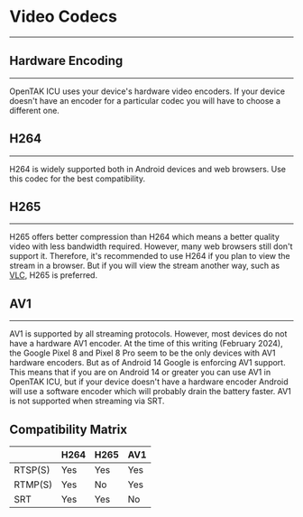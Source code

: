 # Video Codecs
---

## Hardware Encoding
---
OpenTAK ICU uses your device's hardware video encoders. If your device doesn't have an encoder for a particular codec
you will have to choose a different one.

## H264
---
H264 is widely supported both in Android devices and web browsers. Use this codec for the best compatibility.

## H265
---
H265 offers better compression than H264 which means a better quality video with less bandwidth required. 
However, many web browsers still don't support it. Therefore, it's recommended to use H264 if you plan to view the stream
in a browser. But if you will view the stream another way, such as [VLC](https://www.videolan.org/), H265 is preferred.

## AV1
---
AV1 is supported by all streaming protocols. However, most devices do not have a hardware AV1 encoder. At the time of this
writing (February 2024), the Google Pixel 8 and Pixel 8 Pro seem to be the only devices with AV1 hardware encoders. But as
of Android 14 Google is enforcing AV1 support. This means that if you are on Android 14 or greater you can use AV1 in 
OpenTAK ICU, but if your device doesn't have a hardware encoder Android will use a software encoder which will probably
drain the battery faster. AV1 is not supported when streaming via SRT.

## Compatibility Matrix
|        | H264 | H265 |AV1|
|--------|------|------|--|
| RTSP(S) | Yes  | Yes  |Yes|
|RTMP(S)|Yes| No   |Yes|
|SRT|Yes| Yes  |No|